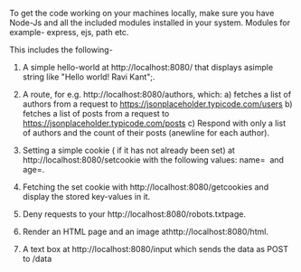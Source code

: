 To get the code working on your machines locally, make sure you have Node-Js and all the included modules installed in your system.
Modules for example- express, ejs, path etc.

This includes the following-
1) A​ ​simple​ ​hello-world​ at​ http://localhost:8080/​​  that​ ​displays​ ​a​ simple​ string 
like​ "Hello world! Ravi Kant";​. 
 
2) A route, for e.g.​ http://localhost:8080/authors​, which: 
a) fetches​ ​a list​ of authors from​ ​a request to 
https://jsonplaceholder.typicode.com/users 
b) fetches a list of posts​ from​ a request​ to 
https://jsonplaceholder.typicode.com/posts 
c) Respond with​ only​​ a list of​ authors​ and​ the​ count​ of their posts​ (a​ newline​ for each​ author). 
 
3) Setting a simple​ cookie​ ( if it has not already been set) at 
http://localhost:8080/setcookie​​ with​ the following values: 
name=<your-first-name>​​ ​ and​ ​ age=<your-age>​. 
 
4) Fetching the​ set​ cookie​ with​ http://localhost:8080/getcookies​​ and​ display the​ stored​ key-values​ in it. 
 
5) Deny​ requests to​ your http://localhost:8080/robots.txt​​ page.​
 
6) Render an​ HTML​ page and an​ image​​ at​ http://localhost:8080/html​​. 
 
7) A text box​ at​ http://localhost:8080/input​​ which​ sends​ the​ data​ as POST to /data
